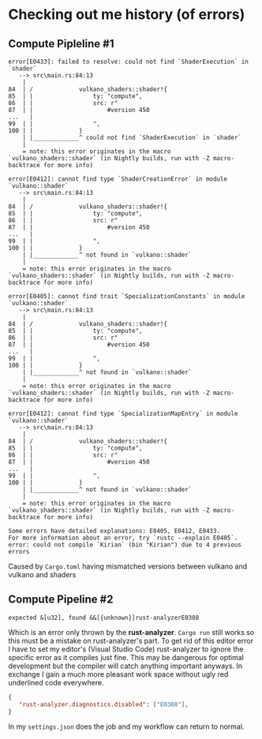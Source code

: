# Checking out me history (of errors)

## Compute Pipleline #1

```
error[E0433]: failed to resolve: could not find `ShaderExecution` in `shader`
   --> src\main.rs:84:13
    |
84  | /             vulkano_shaders::shader!{
85  | |                 ty: "compute",
86  | |                 src: r"
87  | |                     #version 450
...   |
99  | |                 ",
100 | |             }
    | |_____________^ could not find `ShaderExecution` in `shader`
    |
    = note: this error originates in the macro `vulkano_shaders::shader` (in Nightly builds, run with -Z macro-backtrace for more info)

error[E0412]: cannot find type `ShaderCreationError` in module `vulkano::shader`
   --> src\main.rs:84:13
    |
84  | /             vulkano_shaders::shader!{
85  | |                 ty: "compute",
86  | |                 src: r"
87  | |                     #version 450
...   |
99  | |                 ",
100 | |             }
    | |_____________^ not found in `vulkano::shader`
    |
    = note: this error originates in the macro `vulkano_shaders::shader` (in Nightly builds, run with -Z macro-backtrace for more info)

error[E0405]: cannot find trait `SpecializationConstants` in module `vulkano::shader`
   --> src\main.rs:84:13
    |
84  | /             vulkano_shaders::shader!{
85  | |                 ty: "compute",
86  | |                 src: r"
87  | |                     #version 450
...   |
99  | |                 ",
100 | |             }
    | |_____________^ not found in `vulkano::shader`
    |
    = note: this error originates in the macro `vulkano_shaders::shader` (in Nightly builds, run with -Z macro-backtrace for more info)

error[E0412]: cannot find type `SpecializationMapEntry` in module `vulkano::shader`
   --> src\main.rs:84:13
    |
84  | /             vulkano_shaders::shader!{
85  | |                 ty: "compute",
86  | |                 src: r"
87  | |                     #version 450
...   |
99  | |                 ",
100 | |             }
    | |_____________^ not found in `vulkano::shader`
    |
    = note: this error originates in the macro `vulkano_shaders::shader` (in Nightly builds, run with -Z macro-backtrace for more info)

Some errors have detailed explanations: E0405, E0412, E0433.
For more information about an error, try `rustc --explain E0405`.
error: could not compile `Kirian` (bin "Kirian") due to 4 previous errors
```
Caused by `Cargo.toml` having mismatched versions between vulkano and vulkano and shaders

## Compute Pipeline #2
```
expected &[u32], found &&[{unknown}]rust-analyzerE0308 
```
Which is an error only thrown by the **rust-analyzer**. `Cargo run` still works so this must be a
mistake on rust-analyzer's part. To get rid of this editor error I have to set my editor's (Visual
Studio Code) rust-analyzer to ignore the specific error as it compiles just fine. This may be 
dangerous for optimal development but the compiler will catch anything important anyways. In
exchange I gain a much more pleasant work space without ugly red underlined code everywhere.
```json
{
   "rust-analyzer.diagnostics.disabled": ["E0308"],
}
```
In my `settings.json` does the job and my workflow can return to normal.